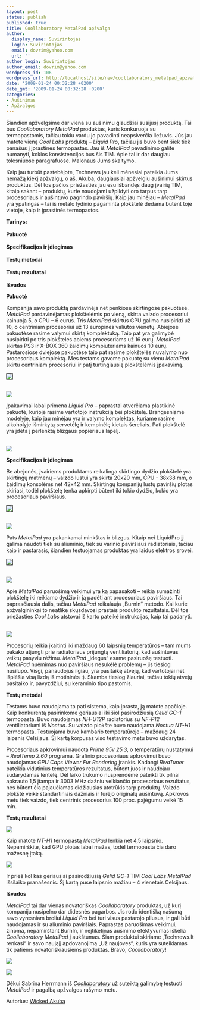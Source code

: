 ```yaml
---
layout: post
status: publish
published: true
title: Coollaboratory MetalPad apžvalga
author:
  display_name: Suvirintojas
  login: Suvirintojas
  email: dovrim@yahoo.com
  url: ''
author_login: Suvirintojas
author_email: dovrim@yahoo.com
wordpress_id: 106
wordpress_url: http://localhost/site/new/coollaboratory_metalpad_apzvalga/
date: '2009-01-24 00:32:28 +0200'
date_gmt: '2009-01-24 00:32:28 +0200'
categories:
- Aušinimas
- Apžvalgos
---
```

<p>Šiandien apžvelgsime dar viena su aušinimu glaudžiai susijusį produktą. Tai bus <i>Coollaboratory</i> <i>MetalPad</i> produktas, kuris konkuruoja su termopastomis, tačiau tokiu vardu jo pavadinti neapsiverčia liežuvis. Jūs jau matėte vieną <i>Cool Labs </i> produktą – <i>Liquid Pro</i>, tačiau jis buvo bent šiek tiek panašus į įprastines termopastas. Jau iš <i>MetalPad</i> pavadinimo galite numanyti, kokios konsistencijos bus šis TIM. Apie tai ir dar daugiau tolesniuose paragrafuose. Malonaus Jums skaitymo.</p>
<p>Kaip jau turbūt pastebėjote, Technews jau keli mėnesiai pateikia Jums nemažą kiekį apžvalgų, o aš, Akuba, daugiausiai apžvelgiu aušinimui skirtus produktus. Dėl tos pačios priežasties jau esu išbandęs daug įvairių TIM, kitaip sakant – produktų, kurie naudojami užpildyti oro tarpus tarp procesoriaus ir aušintuvo pagrindo paviršių. Kaip jau minėjau – <i>MetalPad</i> yra ypatingas – tai iš metalo lydinio pagaminta plokštelė dedama būtent toje vietoje, kaip ir įprastinės termopastos. </p>
<p><b>Turinys: </b><br />
<br /><b>Pakuotė</b><br />
<br /><b>Specifikacijos ir įdiegimas</b><br />
<br /><b>Testų metodai</b><br />
<br /><b>Testų rezultatai</b><br />
<br /><b>Išvados</b></p>
<p><b>Pakuotė</b></p>
<p>Kompanija savo produktą pardavinėja net penkiose skirtingose pakuotėse. <i>MetalPad</i> pardavinėjamas plokštelėmis po vieną, skirta vaizdo procesoriui kainuoja 5, o CPU – 6 eurus. Tris <i>MetalPad</i> skirtus GPU galima nusipirkti už 10, o centriniam procesoriui už 13 europinės valiutos vienetų. Abiejose pakuotėse rasime valymui skirtą komplektuką. Taip pat yra galimybė nusipirkti po tris plokšteles abiems procesoriams už 16 eurų. <i>MetalPad</i> skirtas PS3 ir X-BOX 360 žaidimų kompiuteriams kainuos 10 eurų. Pastarosiose dviejose pakuotėse taip pat rasime plokštelės nuvalymo nuo procesoriaus komplektą. Mes testams gavome pakuotę su vienu <i>MetalPad</i> skirtu centriniam procesoriui ir patį turtingiausią plokštelėmis įpakavimą. </p>
<p><a class="ns" href="http://akuba.technews.lt/MetalPad/1.jpg">
<div class="imgright"><img src="http://akuba.technews.lt/MetalPad/mazos/1.jpg" border="1" /></div>
<p></a><a class="ns" href="http://akuba.technews.lt/MetalPad/2.jpg"><br /><img src="http://akuba.technews.lt/MetalPad/mazos/2.jpg" /><br /></a></p>
<p>Įpakavimai labai primena <i>Liquid Pro</i> – paprastai atverčiama plastikinė pakuotė, kurioje rasime vartotojo instrukciją bei plokštelę. Brangesniame modelyje, kaip jau minėjau yra ir valymo komplektas, kuriame rasime alkoholyje išmirkytą servetėlę ir kempinėlę kietais šereliais. Pati plokštelė yra įdėta į perlenktą blizgaus popieriaus lapelį. </p>
<p><a class="ns" href="http://akuba.technews.lt/MetalPad/3.jpg"><br /><img src="http://akuba.technews.lt/MetalPad/mazos/3.jpg" /><br /></a></p>
<p><b>Specifikacijos ir įdiegimas</b></p>
<p>Be abejonės, įvairiems produktams reikalinga skirtingo dydžio plokštelė yra skirtingų matmenų – vaizdo lustui yra skirta 20x20 mm, CPU - 38x38 mm, o žaidimų konsolėms net 42x42 mm.  Skirtingų kompanijų lustų paviršių plotas skiriasi, todėl plokštelę tenka apkirpti būtent iki tokio dydžio, kokio yra procesoriaus paviršiaus. </p>
<p><a class="ns" href="http://akuba.technews.lt/MetalPad/4.jpg">
<div class="imgright"><img src="http://akuba.technews.lt/MetalPad/mazos/4.jpg" border="1" /></div>
<p></a><a class="ns" href="http://akuba.technews.lt/MetalPad/5.jpg"><br /><img src="http://akuba.technews.lt/MetalPad/mazos/5.jpg" /><br /></a></p>
<p>Pats <i>MetalPad</i> yra pakankamai minkštas ir blizgus. Kitaip nei LiquidPro jį galima naudoti tiek su aliuminio, tiek su varinio paviršiaus radiatoriais, tačiau kaip ir pastarasis, šiandien testuojamas produktas yra laidus elektros srovei.  </p>
<p><a class="ns" href="http://akuba.technews.lt/MetalPad/6.jpg">
<div class="imgright"><img src="http://akuba.technews.lt/MetalPad/mazos/6.jpg" border="1" /></div>
<p></a><a class="ns" href="http://akuba.technews.lt/MetalPad/7.jpg"><br /><img src="http://akuba.technews.lt/MetalPad/mazos/7.jpg" /><br /></a></p>
<p>Apie <i>MetalPad</i> paruošimą veikimui yra ką papasakoti – reikia sumažinti plokštelę iki reikiamo dydžio ir ją padėti ant procesoriaus paviršiaus. Tai paprasčiausia dalis, tačiau <i>MetalPad</i> reikalauja „BurnIn“ metodo. Kai kurie apžvalgininkai to neatlikę skųsdavosi prastais produkto rezultatais. Dėl tos priežasties <i>Cool Labs </i> atstovai iš karto pateikė instrukcijas, kaip tai padaryti. </p>
<p><a class="ns" href="http://akuba.technews.lt/MetalPad/8.jpg"><br /><img src="http://akuba.technews.lt/MetalPad/mazos/8.jpg" /><br /></a></p>
<p>Procesorių reikia įkaitinti iki maždaug 60 laipsnių temperatūros – tam mums pakako atjungti prie radiatoriaus prijungtą ventiliatorių, kad aušintuvas veiktų pasyviu rėžimu. <i>MetalPad</i> „įdegus“ esame pasiruošę testuoti. <i>MetalPad</i> nuėmimas nuo paviršiaus nesukėlė problemų – jis tiesiog nusilupo. Visgi, panaudojus ilgiau, yra pasitaikę atvejų, kad vartotojai net išplėšia visą lizdą iš motininės :). Skamba tiesiog žiauriai, tačiau tokių atvejų pasitaiko ir, pavyzdžiui, su keraminio tipo pastomis.</p>
<p> <b>Testų metodai</b></p>
<p>Testams buvo naudojama ta pati sistema, kaip įprasta, ją matote apačioje. Kaip konkurentą pasirinkome geriausiai iki šiol pasirodžiusią <i>Gelid GC-1</i> termopasta. Buvo naudojamas <i>NH-U12P</i> radiatorius su <i>NF-P12</i> ventiliatoriumi iš <i>Noctua</i>. Su vaizdo plokšte buvo naudojama <i>Noctua NT-H1</i> termopasta. Testuojama buvo kambario temperatūroje – maždaug 24 laipsnis Celsijaus. Šį kartą korpusas viso testavimo metu buvo uždarytas. </p>
<p>Procesoriaus apkrovimui naudota <i>Prime 95v 25.3</i>, o temperatūrų nustatymui – <i>RealTemp 2.60</i> programa. Grafinio procesoriaus apkrovimui buvo naudojamas <i>GPU Caps Viewer Fur Rendering</i> įrankis. Kadangi <i>RivaTuner</i> pateikia vidutinius temperatūros rezultatus, būtent juos ir naudojau sudarydamas lentelę. Dėl laiko trūkumo nusprendėme pateikti tik pilnai apkrauto 1,5 įtampa ir 3003 MHz dažniu veikiančio procesoriaus rezultatus, nes būtent čia pajaučiamas didžiausias atotrūkis tarp produktų. Vaizdo plokštė veikė standartiniais dažniais ir turėjo originalų aušintuvą. Apkrovos metu tiek vaizdo, tiek centrinis procesorius  100 proc. pajėgumu veikė 15 min.</p>
<p><b>Testų rezultatai</b></p>
<p><img src="http://akuba.technews.lt/MetalPad/GPU.PNG" /></p>
<p>Kaip matote <i>NT-H1</i> termopastą <i>MetalPad</i> lenkia net 4,5 laipsnio. Nepamirškite, kad GPU plotas labai mažas, todėl termopasta čia daro mažesnę įtaką.</p>
<p><img src="http://akuba.technews.lt/MetalPad/CPU.PNG" /></p>
<p>Ir prieš kol kas geriausiai pasirodžiusią <i>Gelid GC-1</i> TIM <i>Cool Labs </i> <i>MetalPad</i> išsilaiko pranašesnis. Šį kartą puse laipsnio mažiau – 4 vienetais Celsijaus.  </p>
<p><b>Išvados</b></p>
<p><i>MetalPad</i> tai dar vienas novatoriškas <i>Coollaboratory</i> produktas, už kurį kompanija nusipelno dar didesnės pagarbos. Jis rodo identišką našumą savo vyresniam broliui <i>Liquid Pro</i> bei turi visus pastarojo pliusus, ir gali būti naudojamas ir su aliuminio paviršiais. Paprastas paruošimas veikimui, žinoma, nepamirštant BurnIn, ir neįtikėtinas aušinimo efektyvumas iškelia <i>Coollaboratory</i> <i>MetalPad</i> į aukštumas. Šiam produktui skiriame „Technews.lt renkasi“ ir savo naująjį apdovanojimą „Už naujoves“, kuris yra suteikiamas tik patiems novatoriškiausiems produktas. Bravo, <i>Coollaboratory</i>!</p>
<p><img src="http://www.technews.lt/upl/Failai/renkasi.png" /></p>
<p><img src="http://www.technews.lt/upl/Failai/naujoves.png" /></p>
<p>Dėkui Sabrina Herrmann iš <a class="ns" href="http://www.Coollaboratory.com/en/"><i>Coollaboratory</i></a> už suteiktą galimybę testuoti <i>MetalPad</i> ir pagalbą apžvalgos rašymo metu.</p>
<p>Autorius: <a class="ns" href="http://www.technews.lt/user/1">Wicked Akuba</a><br /></p>
